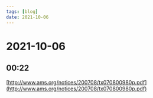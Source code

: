 ```yaml
---
tags: [blog]
date: 2021-10-06
---
```


# 2021-10-06

## 00:22

[http://www.ams.org/notices/200708/tx070800980p.pdf](http://www.ams.org/notices/200708/tx070800980p.pdf)
